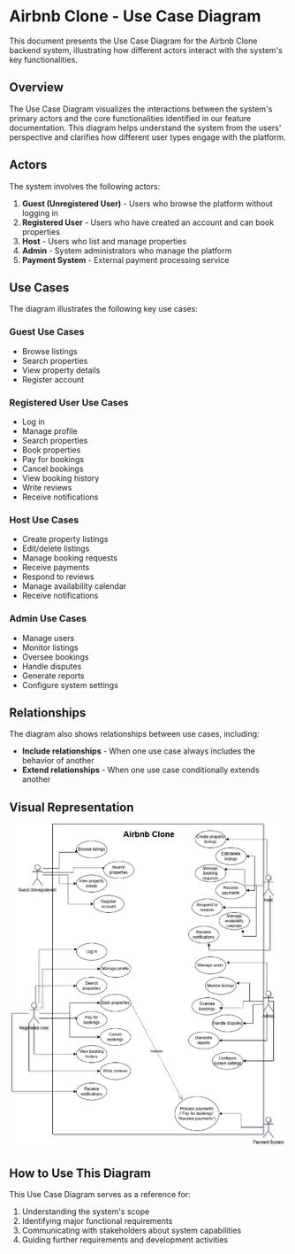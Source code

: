 # Airbnb Clone - Use Case Diagram

This document presents the Use Case Diagram for the Airbnb Clone backend system, illustrating how different actors interact with the system's key functionalities.

## Overview

The Use Case Diagram visualizes the interactions between the system's primary actors and the core functionalities identified in our feature documentation. This diagram helps understand the system from the users' perspective and clarifies how different user types engage with the platform.

## Actors

The system involves the following actors:

1. **Guest (Unregistered User)** - Users who browse the platform without logging in
2. **Registered User** - Users who have created an account and can book properties
3. **Host** - Users who list and manage properties
4. **Admin** - System administrators who manage the platform
5. **Payment System** - External payment processing service

## Use Cases

The diagram illustrates the following key use cases:

### Guest Use Cases

* Browse listings
* Search properties
* View property details
* Register account

### Registered User Use Cases

* Log in
* Manage profile
* Search properties
* Book properties
* Pay for bookings
* Cancel bookings
* View booking history
* Write reviews
* Receive notifications

### Host Use Cases

* Create property listings
* Edit/delete listings
* Manage booking requests
* Receive payments
* Respond to reviews
* Manage availability calendar
* Receive notifications

### Admin Use Cases

* Manage users
* Monitor listings
* Oversee bookings
* Handle disputes
* Generate reports
* Configure system settings

## Relationships

The diagram also shows relationships between use cases, including:

* **Include relationships** - When one use case always includes the behavior of another
* **Extend relationships** - When one use case conditionally extends another

## Visual Representation

![Airbnb Clone Use Case Diagram](./airbnb_clone_use_case_diagram.png)

## How to Use This Diagram

This Use Case Diagram serves as a reference for:

1. Understanding the system's scope
2. Identifying major functional requirements
3. Communicating with stakeholders about system capabilities
4. Guiding further requirements and development activities

